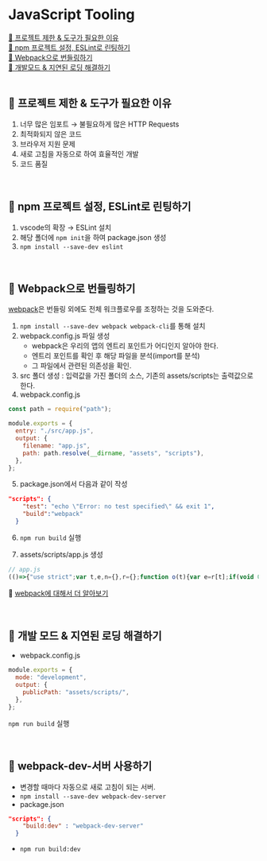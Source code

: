 # JavaScript Tooling

[📌 프로젝트 제한 & 도구가 필요한 이유](#-프로젝트-제한--도구가-필요한-이유)<br>
[📌 npm 프로젝트 설정, ESLint로 린팅하기](#-npm-프로젝트-설정-eslint로-린팅하기)<br>
[📌 Webpack으로 번들링하기](#-webpack으로-번들링하기)<br>
[📌 개발모드 & 지연된 로딩 해결하기](#-개발-모드--지연된-로딩-해결하기)<br>
<br>

## 📌 프로젝트 제한 & 도구가 필요한 이유

1. 너무 많은 임포트 &rarr; 불필요하게 많은 HTTP Requests
2. 최적화되지 않은 코드
3. 브라우저 지원 문제
4. 새로 고침을 자동으로 하여 효율적인 개발
5. 코드 품질

<br>

## 📌 npm 프로젝트 설정, ESLint로 린팅하기

1. vscode의 확장 &rarr; ESLint 설치
2. 해당 폴더에 `npm init`을 하여 package.json 생성
3. `npm install --save-dev eslint`

<br>

## 📌 Webpack으로 번들링하기

[webpack](https://webpack.kr)은 번들링 외에도 전체 워크플로우를 조정하는 것을 도와준다.

1. `npm install --save-dev webpack webpack-cli`를 통해 설치
2. webpack.config.js 파일 생성
   - webpack은 우리의 앱의 엔트리 포인트가 어디인지 알아야 한다.
   - 엔트리 포인트를 확인 후 해당 파일을 분석(import를 분석)
   - 그 파일에서 관련된 의존성을 확인.
3. src 폴더 생성 : 입력값을 가진 폴더의 소스, 기존의 assets/scripts는 출력값으로 한다.
4. webpack.config.js

```javascript
const path = require("path");

module.exports = {
  entry: "./src/app.js",
  output: {
    filename: "app.js",
    path: path.resolve(__dirname, "assets", "scripts"),
  },
};
```

5. package.json에서 다음과 같이 작성

```json
"scripts": {
    "test": "echo \"Error: no test specified\" && exit 1",
    "build":"webpack"
  }
```

6. `npm run build` 실행

7. assets/scripts/app.js 생성

```javascript
// app.js
(()=>{"use strict";var t,e,n={},r={};function o(t){var e=r[t];if(void 0!==e)return e.exports;var i=r[t]={exports:{}};return n[t](i,i.exports,o),i.exports}o.m=n,o.d=(t,e)=>{for(var n in e)o.o(e,n)&&!o.o(t,n)&&Object.defineProperty(t,n,{enumerable:!0,get:e[n]})},o.f={},o.e=t=>Promise.all(Object.keys(o.f).reduce(((e,n)=>(o.f[n](t,e),e)),[])),o.u=t=>t+".app.js",o.g=function(){if("object"==typeof globalThis)return globalThis;try{return this||new Function("return this")()}catch(t){if("object"==typeof window)return window}}(),o.o=(t,e)=>Object.prototype.hasOwnProperty.call(t,e),t={},e="20_javascripttooling:",o.l=(n,r,i,s)=>{if(t[n])t[n].push(r);else{var a,c;if(void 0!==i)for(var l=document.getElementsByTagName("script"),d=0;d<l.length;d++){var p=l[d];if(p.getAttribute("src")==n||p.getAttribute("data-webpack")==e+i){a=p;break}}a||(c=!0,(a=document.createElement("script")).charset="utf-8",a.timeout=120,o.nc&&a.setAttribute("nonce",o.nc),a.setAttribute("data-webpack",e+i),a.src=n),t[n]=[r];var u=(e,r)=>{a.onerror=a.onload=null,clearTimeout(h);var o=t[n];if(delete t[n],a.parentNode&&a.parentNode.removeChild(a),o&&o.forEach((t=>t(r))),e)return e(r)},h=setTimeout(u.bind(null,void 0,{type:"timeout",target:a}),12e4);a.onerror=u.bind(null,a.onerror),a.onload=u.bind(null,a.onload),c&&document.head.appendChild(a)}},o.r=t=>{"undefined"!=typeof Symbol&&Symbol.toStringTag&&Object.defineProperty(t,Symbol.toStringTag,{value:"Module"}),Object.defineProperty(t,"__esModule",{value:!0})},(()=>{var t;o.g.importScripts&&(t=o.g.location+"");var e=o.g.document;if(!t&&e&&(e.currentScript&&(t=e.currentScript.src),!t)){var n=e.getElementsByTagName("script");if(n.length)for(var r=n.length-1;r>-1&&!t;)t=n[r--].src}if(!t)throw new Error("Automatic publicPath is not supported in this browser");t=t.replace(/#.*$/,"").replace(/\?.*$/,"").replace(/\/[^\/]+$/,"/"),o.p=t})(),(()=>{var t={179:0};o.f.j=(e,n)=>{var r=o.o(t,e)?t[e]:void 0;if(0!==r)if(r)n.push(r[2]);else{var i=new Promise(((n,o)=>r=t[e]=[n,o]));n.push(r[2]=i);var s=o.p+o.u(e),a=new Error;o.l(s,(n=>{if(o.o(t,e)&&(0!==(r=t[e])&&(t[e]=void 0),r)){var i=n&&("load"===n.type?"missing":n.type),s=n&&n.target&&n.target.src;a.message="Loading chunk "+e+" failed.\n("+i+": "+s+")",a.name="ChunkLoadError",a.type=i,a.request=s,r[1](a)}}),"chunk-"+e,e)}};var e=(e,n)=>{var r,i,[s,a,c]=n,l=0;if(s.some((e=>0!==t[e]))){for(r in a)o.o(a,r)&&(o.m[r]=a[r]);c&&c(o)}for(e&&e(n);l<s.length;l++)i=s[l],o.o(t,i)&&t[i]&&t[i][0](),t[i]=0},n=self.webpackChunk_20_javascripttooling=self.webpackChunk_20_javascripttooling||[];n.forEach(e.bind(null,0)),n.push=e.bind(null,n.push.bind(n))})(),console.log("DOM Helper executing!");class i{static clearEventListeners(t){const e=t.cloneNode(!0);return t.replaceWith(e),e}static moveElement(t,e){const n=document.getElementById(t);document.querySelector(e).append(n),n.scrollIntoView({behavior:"smooth"})}}console.log("Project Item created!");class s{hasActiveTooltip=!1;constructor(t,e,n){this.id=t,this.updateProjectListsHandler=e,this.connectMoreInfoButton(),this.connectSwitchButton(n),this.connectDrag()}showMoreInfoHandler(){if(this.hasActiveTooltip)return;const t=document.getElementById(this.id).dataset.extraInfo;o.e(242).then(o.bind(o,242)).then((e=>{new e.Tooltip((()=>{this.hasActiveTooltip=!1}),t,this.id).attach(),this.hasActiveTooltip=!0}))}connectDrag(){const t=document.getElementById(this.id);t.addEventListener("dragstart",(t=>{t.dataTransfer.setData("text/plain",this.id),t.dataTransfer.effectAllowed="move"})),t.addEventListener("dragend",(t=>{console.log(t)}))}connectMoreInfoButton(){document.getElementById(this.id).querySelector("button:first-of-type").addEventListener("click",this.showMoreInfoHandler.bind(this))}connectSwitchButton(t){let e=document.getElementById(this.id).querySelector("button:last-of-type");e=i.clearEventListeners(e),e.textContent="active"===t?"Finish":"Activate",e.addEventListener("click",this.updateProjectListsHandler.bind(null,this.id))}update(t,e){this.updateProjectListsHandler=t,this.connectSwitchButton(e)}}class a{projects=[];constructor(t){this.type=t;const e=document.querySelectorAll(`#${t}-projects li`);for(const t of e)this.projects.push(new s(t.id,this.switchProject.bind(this),this.type));console.log(this.projects),this.connectDroppable()}connectDroppable(){console.log(globalThis);const t=document.querySelector(`#${this.type}-projects ul`);t.addEventListener("dragenter",(e=>{"text/plain"===e.dataTransfer.types[0]&&(t.parentElement.classList.add("droppable"),e.preventDefault())})),t.addEventListener("dragover",(t=>{"text/plain"===t.dataTransfer.types[0]&&t.preventDefault()})),t.addEventListener("dragleave",(e=>{e.relatedTarget.closest(`#${this.type}-projects ul`)!==t&&t.parentElement.classList.remove("droppable")})),t.addEventListener("drop",(e=>{const n=e.dataTransfer.getData("text/plain");this.projects.find((t=>t.id===n))||(document.getElementById(n).querySelector("button:last-of-type").click(),t.parentElement.classList.remove("droppable"))}))}setSwitchHandlerFunction(t){this.switchHandler=t}addProject(t){this.projects.push(t),function(t,e){const n=document.getElementById(t);document.querySelector(e).append(n),n.scrollIntoView({behavior:"smooth"})}(t.id,`#${this.type}-projects ul`),t.update(this.switchProject.bind(this),this.type)}switchProject(t){this.switchHandler(this.projects.find((e=>e.id===t))),this.projects=this.projects.filter((e=>e.id!==t))}}globalThis.DEFAULT_VALUE="MAX",class{static init(){const t=new a("active"),e=new a("finished");t.setSwitchHandlerFunction(e.addProject.bind(e)),e.setSwitchHandlerFunction(t.addProject.bind(t))}static startAnalytics(){const t=document.createElement("script");t.src="assets/scripts/Utility/Analytics.js",t.defer=!0,document.head.append(t)}}.init()})();%
```

🔗 [webpack에 대해서 더 알아보기](https://webpack.kr/concepts/)

<br>

## 📌 개발 모드 & 지연된 로딩 해결하기

- webpack.config.js

```javascript
module.exports = {
  mode: "development",
  output: {
    publicPath: "assets/scripts/",
  },
};
```

`npm run build` 실행

<br>

## 📌 webpack-dev-서버 사용하기

- 변경할 때마다 자동으로 새로 고침이 되는 서버.
- `npm install --save-dev webpack-dev-server`
- package.json
```json
"scripts": {
    "build:dev" : "webpack-dev-server"
  }
```
- `npm run build:dev`
